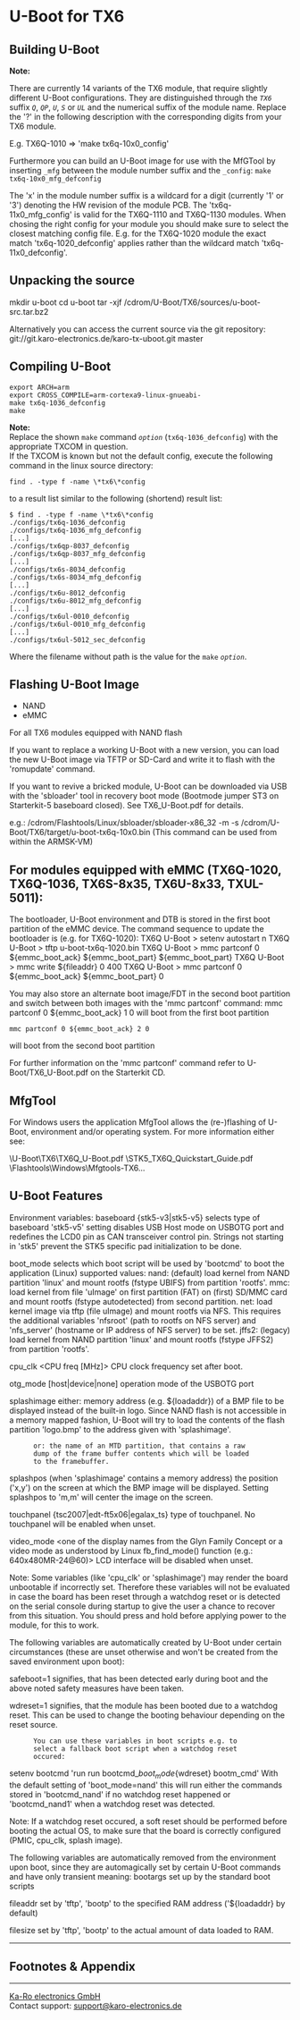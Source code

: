 U-Boot for TX6
==============

Building U-Boot
---------------

**Note:**  

There are currently 14 variants of the TX6 module, that require slightly
different U-Boot configurations. They are distinguished through the _`TX6`_
suffix _`Q`_, _`QP`_, _`U`_, _`S`_ or _`UL`_ and the numerical suffix of the
module name. Replace the '?' in the following description with the corresponding
digits from your TX6 module.


E.g. TX6Q-1010 => 'make tx6q-10x0_config'

Furthermore you can build an U-Boot image for use with the MfGTool by inserting
`_mfg` between the module number suffix and the `_config`: `make
tx6q-10x0_mfg_defconfig`

The 'x' in the module number suffix is a wildcard for a digit (currently '1' or
'3') denoting the HW revision of the module PCB. The 'tx6q-11x0_mfg_config' is
valid for the TX6Q-1110 and TX6Q-1130 modules. When chosing the right config for
your module you should make sure to select the closest matching config file.
E.g. for the TX6Q-1020 module the exact match 'tx6q-1020_defconfig' applies
rather than the wildcard match 'tx6q-11x0_defconfig'.


Unpacking the source
--------------------
mkdir u-boot
cd u-boot
tar -xjf /cdrom/U-Boot/TX6/sources/u-boot-src.tar.bz2

Alternatively you can access the current source via the git repository:
git://git.karo-electronics.de/karo-tx-uboot.git master


Compiling U-Boot
----------------

```console
export ARCH=arm
export CROSS_COMPILE=arm-cortexa9-linux-gnueabi-
make tx6q-1036_defconfig
make
```

**Note:**  
Replace the shown `make` command _`option`_ (`tx6q-1036_defconfig`) with the
appropriate TXCOM in question.  
If the TXCOM is known but not the default config, execute the following command
in the linux source directory:

`find . -type f -name \*tx6\*config`

to a result list similar to the following (shortend) result list:

```console
$ find . -type f -name \*tx6\*config
./configs/tx6q-1036_defconfig
./configs/tx6q-1036_mfg_defconfig
[...]
./configs/tx6qp-8037_defconfig
./configs/tx6qp-8037_mfg_defconfig
[...]
./configs/tx6s-8034_defconfig
./configs/tx6s-8034_mfg_defconfig
[...]
./configs/tx6u-8012_defconfig
./configs/tx6u-8012_mfg_defconfig
[...]
./configs/tx6ul-0010_defconfig
./configs/tx6ul-0010_mfg_defconfig
[...]
./configs/tx6ul-5012_sec_defconfig
```

Where the filename without path is the value for the `make` _`option`_.

Flashing U-Boot Image
---------------------
* NAND
* eMMC

For all TX6 modules equipped with NAND flash

If you want to replace a working U-Boot with a new version, you can
load the new U-Boot image via TFTP or SD-Card and write it to flash
with the 'romupdate' command.

If you want to revive a bricked module, U-Boot can be downloaded via
USB with the 'sbloader' tool in recovery boot mode (Bootmode jumper ST3
on Starterkit-5 baseboard closed). See TX6_U-Boot.pdf for details.

e.g.: /cdrom/Flashtools/Linux/sbloader/sbloader-x86_32 -m -s /cdrom/U-Boot/TX6/target/u-boot-tx6q-10x0.bin
(This command can be used from within the ARMSK-VM)


For modules equipped with eMMC
(TX6Q-1020, TX6Q-1036, TX6S-8x35, TX6U-8x33, TXUL-5011):
--------------------------------------------------------
The bootloader, U-Boot environment and DTB is stored in the first boot
partition of the eMMC device. The command sequence to update the
bootloader is (e.g. for TX6Q-1020):
TX6Q U-Boot > setenv autostart n
TX6Q U-Boot > tftp u-boot-tx6q-1020.bin
TX6Q U-Boot > mmc partconf 0 ${emmc_boot_ack} ${emmc_boot_part} ${emmc_boot_part}
TX6Q U-Boot > mmc write ${fileaddr} 0 400
TX6Q U-Boot > mmc partconf 0 ${emmc_boot_ack} ${emmc_boot_part} 0

You may also store an alternate boot image/FDT in the second boot
partition and switch between both images with the 'mmc partconf'
command:
    mmc partconf 0 ${emmc_boot_ack} 1 0
will boot from the first boot partition

    mmc partconf 0 ${emmc_boot_ack} 2 0
will boot from the second boot partition

For further information on the 'mmc partconf' command refer to
U-Boot/TX6_U-Boot.pdf on the Starterkit CD.


MfgTool
-------
For Windows users the application MfgTool allows the (re-)flashing of
U-Boot, environment and/or operating system. For more information
either see:

\U-Boot\TX6\TX6Q_U-Boot.pdf
\STK5_TX6Q_Quickstart_Guide.pdf
\Flashtools\Windows\Mfgtools-TX6...


U-Boot Features
---------------

Environment variables:
baseboard     {stk5-v3|stk5-v5} selects type of baseboard
	      'stk5-v5' setting disables USB Host mode on USBOTG port
	      and redefines the LCD0 pin as CAN transceiver control pin.
	      Strings not starting in 'stk5' prevent the STK5 specific
	      pad initialization to be done.

boot_mode     selects which boot script will be used by 'bootcmd' to
	      boot the application (Linux)
	      supported values:
	      nand: (default) load kernel from NAND partition 'linux'
			      and mount rootfs (fstype UBIFS)
			      from partition 'rootfs'.
	      mmc:	      load kernel from file 'uImage' on first
	      		      partition (FAT) on (first) SD/MMC card
			      and mount rootfs (fstype autodetected)
			      from second partition.
	      net:	      load kernel image via tftp (file uImage)
	      		      and mount rootfs via NFS. This requires
			      the additional variables 'nfsroot'
			      (path to rootfs on NFS server) and
			      'nfs_server' (hostname or IP address of
			      NFS server) to be set.
	      jffs2: (legacy) load kernel from NAND partition 'linux'
			      and mount rootfs (fstype JFFS2)
			      from partition 'rootfs'.

cpu_clk       <CPU freq [MHz]> CPU clock frequency set after boot.

otg_mode      [host|device|none] operation mode of the USBOTG port

splashimage   either: memory address (e.g. ${loadaddr}) of a BMP file
	      to be displayed instead of the built-in logo. Since NAND
	      flash is not accessible in a memory mapped fashion,
	      U-Boot will try to load the contents of the flash
	      partition 'logo.bmp' to the address given with
	      'splashimage'.

	      or: the name of an MTD partition, that contains a raw
	      dump of the frame buffer contents which will be loaded
	      to the framebuffer.

splashpos     (when 'splashimage' contains a memory address) the
	      position ('x,y') on the screen at which the BMP image
	      will be displayed.
	      Setting splashpos to 'm,m' will center the image on the
	      screen.

touchpanel    {tsc2007|edt-ft5x06|egalax_ts} type of touchpanel.
	      No touchpanel will be enabled when unset.

video_mode    <one of the display names from the Glyn Family Concept or
	      a video mode as understood by Linux fb_find_mode() function
              (e.g.: 640x480MR-24@60)>
	      LCD interface will be disabled when unset.

Note: Some variables (like 'cpu_clk' or 'splashimage') may render the
      board unbootable if incorrectly set. Therefore these variables
      will not be evaluated in case the board has been reset through a
      watchdog reset or <CTRL-C> is detected on the serial console
      during startup to give the user a chance to recover from this
      situation. You should press and hold <CTRL-C> before applying
      power to the module, for this to work.


The following variables are automatically created by U-Boot under
certain circumstances (these are unset otherwise and won't be created
from the saved environment upon boot):

safeboot=1    signifies, that <CTRL-C> has been detected early during
	      boot and the above noted safety measures have been
	      taken.

wdreset=1     signifies, that the module has been booted due to a
	      watchdog reset. This can be used to change the booting
	      behaviour depending on the reset source.

	      You can use these variables in boot scripts e.g. to
	      select a fallback boot script when a watchdog reset
	      occured:
setenv bootcmd 'run run bootcmd_${boot_mode}${wdreset} bootm_cmd'
With the default setting of 'boot_mode=nand' this will run either the
commands stored in 'bootcmd_nand' if no watchdog reset happened or
'bootcmd_nand1' when a watchdog reset was detected.

Note: If a watchdog reset occured, a soft reset should be performed
before booting the actual OS, to make sure that the board is correctly
configured (PMIC, cpu_clk, splash image).

The following variables are automatically removed from the
environment upon boot, since they are automagically set by certain
U-Boot commands and have only transient meaning:
bootargs     set up by the standard boot scripts

fileaddr     set by 'tftp', 'bootp' to the specified RAM address
	     ('${loadaddr} by default)

filesize     set by 'tftp', 'bootp' to the actual amount of data
	     loaded to RAM.

---
## Footnotes & Appendix

---
[Ka-Ro electronics GmbH](http://www.karo-electronics.de)  
Contact support: support@karo-electronics.de
